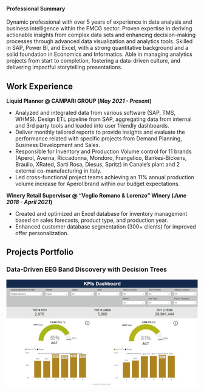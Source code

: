 #### Professional Summary
Dynamic professional with over 5 years of experience in data analysis and business
intelligence within the FMCG sector. Proven expertise in deriving actionable insights
from complex data sets and enhancing decision-making processes through advanced
data visualization and analytics tools. Skilled in SAP, Power BI, and Excel, with a strong
quantitative background and a solid foundation in Economics and Informatics. Able in
managing analytics projects from start to completion, fostering a data-driven culture,
and delivering impactful storytelling presentations.

## Work Experience
**Liquid Planner @ CAMPARI GROUP (_May 2021 - Present_)**
- Analyzed and integrated data from various software (SAP, TMS, WHMS). Design ETL pipeline from SAP, aggregating data from internal and 3rd party tools and loaded into user friendly dashboards.
- Deliver monthly tailored reports to provide insights and evaluate the performance related with specific projects from Demand Planning, Business Development and Sales.
- Responsible for Inventory and Production Volume control for 11 brands (Aperol, Averna, Riccadonna, Mondoro, Frangelico, Bankes-Bickens, Braulio, XRated, Sarti Rosa, Diesus, Spritz) in Canale’s plant and 2 external co-manufacturing in Italy.
- Led cross-functional project teams achieving an 11% annual production volume increase for Aperol brand within our budget expectations.


**Winery Retail Supervisor @ “Veglio Romano & Lorenzo” Winery (_June 2018 - April 2021_)**
- Created and optimized an Excel database for inventory management based on sales forecasts, product type, and production year.
- Enhanced customer database segmentation (300+ clients) for improved offer personalization.

## Projects Portfolio
### Data-Driven EEG Band Discovery with Decision Trees
![EEG Band Discovery](images/KPIs.jpg)

